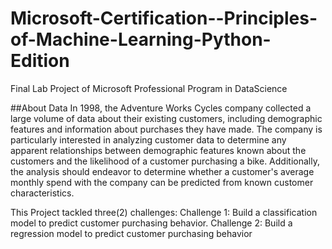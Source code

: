 # Microsoft-Certification--Principles-of-Machine-Learning-Python-Edition
Final Lab Project of Microsoft Professional Program in DataScience

##About Data
In 1998, the Adventure Works Cycles company collected a large volume of data about their existing customers, including demographic features and information about purchases they have made. The company is particularly interested in analyzing customer data to determine any apparent relationships between demographic features known about the customers and the likelihood of a customer purchasing a bike. Additionally, the analysis should endeavor to determine whether a customer's average monthly spend with the company can be predicted from known customer characteristics.

This Project tackled three(2) challenges:
Challenge 1: Build a classification model to predict customer purchasing behavior.
Challenge 2: Build a regression model to predict customer purchasing behavior
